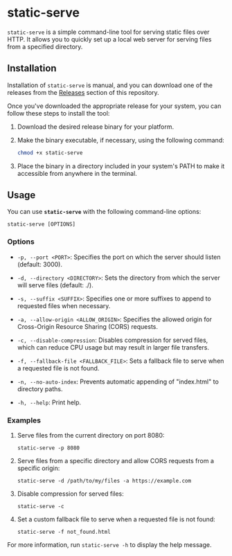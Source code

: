 # static-serve

`static-serve` is a simple command-line tool for serving static files over HTTP. It allows you to quickly set up a local web server for serving files from a specified directory.

## Installation

Installation of `static-serve` is manual, and you can download one of the releases from the [Releases](https://github.com/ThibSrb/static-serve/releases) section of this repository.

Once you've downloaded the appropriate release for your system, you can follow these steps to install the tool:

1. Download the desired release binary for your platform.

2. Make the binary executable, if necessary, using the following command:
   
   ```bash
   chmod +x static-serve
   ```

3. Place the binary in a directory included in your system's PATH to make it accessible from anywhere in the terminal.

## Usage

You can use **`static-serve`** with the following command-line options:

```shell
static-serve [OPTIONS]
```

### Options

- `-p, --port <PORT>`: Specifies the port on which the server should listen (default: 3000).

- `-d, --directory <DIRECTORY>`: Sets the directory from which the server will serve files (default: ./).

- `-s, --suffix <SUFFIX>`: Specifies one or more suffixes to append to requested files when necessary.

- `-a, --allow-origin <ALLOW_ORIGIN>`: Specifies the allowed origin for Cross-Origin Resource Sharing (CORS) requests.

- `-c, --disable-compression`: Disables compression for served files, which can reduce CPU usage but may result in larger file transfers.

- `-f, --fallback-file <FALLBACK_FILE>`: Sets a fallback file to serve when a requested file is not found.

- `-n, --no-auto-index`: Prevents automatic appending of "index.html" to directory paths.

- `-h, --help`: Print help.



### Examples

1. Serve files from the current directory on port 8080:
   
   ```shell
   static-serve -p 8080
   ```
2. Serve files from a specific directory and allow CORS requests from a specific origin:
   
   ```shell
   static-serve -d /path/to/my/files -a https://example.com
   ```
3. Disable compression for served files:
   
   ```shell
   static-serve -c
   ```
4. Set a custom fallback file to serve when a requested file is not found:
   
   ```shell
   static-serve -f not_found.html
   ```

For more information, run `static-serve -h` to display the help message.


